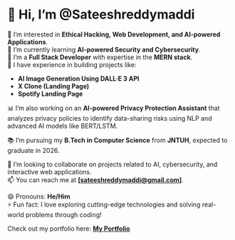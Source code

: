 # 👋 Hi, I’m @Sateeshreddymaddi

👀 I’m interested in **Ethical Hacking, Web Development, and AI-powered Applications**.  
🌱 I’m currently learning **AI-powered Security and Cybersecurity**.  
💼 I’m a **Full Stack Developer** with expertise in the **MERN stack**.  
🚀 I have experience in building projects like:
- **AI Image Generation Using DALL·E 3 API**  
- **X Clone (Landing Page)**  
- **Spotify Landing Page**  

📊 I’m also working on an **AI-powered Privacy Protection Assistant** that analyzes privacy policies to identify data-sharing risks using NLP and advanced AI models like BERT/LSTM.   

📚 I’m pursuing my **B.Tech in Computer Science** from **JNTUH**, expected to graduate in 2026.  

💞️ I’m looking to collaborate on projects related to AI, cybersecurity, and interactive web applications.  
📫 You can reach me at **[sateeshreddymaddi@gmail.com]**.  

😄 Pronouns: **He/Him**  
⚡ Fun fact: I love exploring cutting-edge technologies and solving real-world problems through coding!  

Check out my portfolio here: **[My Portfolio](https://sateeshreddymaddi.github.io/Portfolio/)**  


